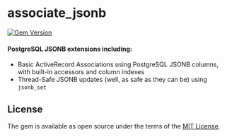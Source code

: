 # associate_jsonb

[![Gem Version](https://badge.fury.io/rb/associate_jsonb.svg)](https://badge.fury.io/rb/associate_jsonb)

#### PostgreSQL JSONB extensions including:
  - Basic ActiveRecord Associations using PostgreSQL JSONB columns, with built-in accessors and column indexes
  - Thread-Safe JSONB updates (well, as safe as they can be) using `jsonb_set`

<!-- This gem was created as a solution to this [task](http://cultofmartians.com/tasks/active-record-jsonb-associations.html) from [EvilMartians](http://evilmartians.com).

**Requirements:**

- PostgreSQL (>= 9.6)

## Usage

### One-to-one and One-to-many associations

You can store all foreign keys of your model in one JSONB column, without having to create multiple columns:

```ruby
class Profile < ActiveRecord::Base
  # Setting additional :store option on :belongs_to association
  # enables saving of foreign ids in :extra JSONB column
  belongs_to :user, store: :extra
end

class SocialProfile < ActiveRecord::Base
  belongs_to :user, store: :extra
end

class User < ActiveRecord::Base
  # Parent model association needs to specify :foreign_store
  # for associations with JSONB storage
  has_one :profile, foreign_store: :extra
  has_many :social_profiles, foreign_store: :extra
end
```

Foreign keys for association on one model have to be unique, even if they use different store column.

You can also use `add_references` in your migration to add JSONB column and index for it (if `index: true` option is set):

```ruby
add_reference :profiles, :users, store: :extra, index: true
```

### Many-to-many associations

Due to the ease of getting out-of-sync, and the complexity needed to build it, HABTM relation functionality has not been implemented through JSONB

#### Performance

Compared to regular associations, fetching models associated via JSONB column has no drops in performance.

Getting the count of connected records is ~35% faster with associations via JSONB (tested on associations with up to 10 000 connections).

Adding new connections is slightly faster with JSONB, for scopes up to 500 records connected to another record (total count of records in the table does not matter that much. If you have more then ~500 records connected to one record on average, and you want to add new records to the scope, JSONB associations will be slower then traditional:

<img src="https://github.com/lebedev-yury/associate_jsonb/blob/master/doc/images/adding-associations.png?raw=true | width=500" alt="JSONB HAMTB is slower on adding associations" width="600">

On the other hand, unassociating models from a big amount of associated models if faster with JSONB HABTM as the associations count grows:

<img src="https://github.com/lebedev-yury/associate_jsonb/blob/master/doc/images/deleting-associations.png?raw=true | width=500" alt="JSONB HAMTB is faster on removing associations" width="600">

## Installation

Add this line to your application's Gemfile:

```ruby
gem 'associate_jsonb'
```

And then execute:

```bash
$ bundle install
```

## Developing

To setup development environment, just run:

```bash
$ bin/setup
```

To run specs:

```bash
$ bundle exec rspec
```

To run benchmarks (that will take a while):

```bash
$ bundle exec rake benchmarks:habtm
``` -->

## License
The gem is available as open source under the terms of the [MIT License](http://opensource.org/licenses/MIT).
